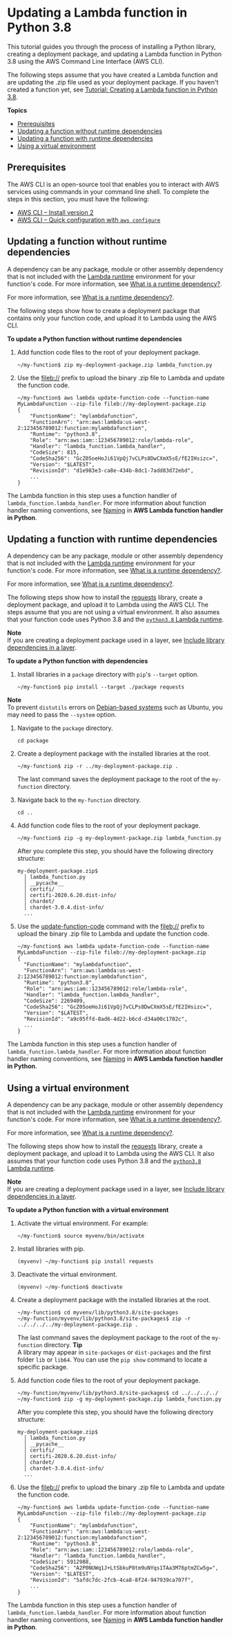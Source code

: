 # Updating a Lambda function in Python 3\.8<a name="python-package-update"></a>

This tutorial guides you through the process of installing a Python library, creating a deployment package, and updating a Lambda function in Python 3\.8 using the AWS Command Line Interface \(AWS CLI\)\.

The following steps assume that you have created a Lambda function and are updating the \.zip file used as your deployment package\. If you haven't created a function yet, see [Tutorial: Creating a Lambda function in Python 3\.8](python-package-create.md)\.

**Topics**
+ [Prerequisites](#python-package-update-prereqs)
+ [Updating a function without runtime dependencies](#python-package-update-codeonly)
+ [Updating a function with runtime dependencies](#python-package-update-dependencies)
+ [Using a virtual environment](#python-package-update-venv)

## Prerequisites<a name="python-package-update-prereqs"></a>

The AWS CLI is an open\-source tool that enables you to interact with AWS services using commands in your command line shell\. To complete the steps in this section, you must have the following:
+ [AWS CLI – Install version 2](https://docs.aws.amazon.com/cli/latest/userguide/install-cliv2.html)
+ [AWS CLI – Quick configuration with `aws configure`](https://docs.aws.amazon.com/cli/latest/userguide/cli-chap-configure.html)

## Updating a function without runtime dependencies<a name="python-package-update-codeonly"></a>

A dependency can be any package, module or other assembly dependency that is not included with the [Lambda runtime](lambda-runtimes.md) environment for your function's code\. For more information, see [What is a runtime dependency?](python-package.md)\.

For more information, see [What is a runtime dependency?](python-package.md#python-package-dependencies)\.

The following steps show how to create a deployment package that contains only your function code, and upload it to Lambda using the AWS CLI\.

**To update a Python function without runtime dependencies**

1. Add function code files to the root of your deployment package\.

   ```
   ~/my-function$ zip my-deployment-package.zip lambda_function.py
   ```

1. Use the [fileb://](https://docs.aws.amazon.com/cli/latest/userguide/cli-usage-parameters-file.html#cli-usage-parameters-file-binary) prefix to upload the binary \.zip file to Lambda and update the function code\.

   ```
   ~/my-function$ aws lambda update-function-code --function-name MyLambdaFunction --zip-file fileb://my-deployment-package.zip
   {
       "FunctionName": "mylambdafunction",
       "FunctionArn": "arn:aws:lambda:us-west-2:123456789012:function:mylambdafunction",
       "Runtime": "python3.8",
       "Role": "arn:aws:iam::123456789012:role/lambda-role",
       "Handler": "lambda_function.lambda_handler",
       "CodeSize": 815,
       "CodeSha256": "GcZ05oeHoJi61VpQj7vCLPs8DwCXmX5sE/fE2IHsizc=",
       "Version": "$LATEST",
       "RevisionId": "d1e983e3-ca8e-434b-8dc1-7add83d72ebd",
       ...
   }
   ```

The Lambda function in this step uses a function handler of `lambda_function.lambda_handler`\. For more information about function handler naming conventions, see [Naming](python-handler.md#naming) in **AWS Lambda function handler in Python**\.

## Updating a function with runtime dependencies<a name="python-package-update-dependencies"></a>

A dependency can be any package, module or other assembly dependency that is not included with the [Lambda runtime](lambda-runtimes.md) environment for your function's code\. For more information, see [What is a runtime dependency?](python-package.md)\.

For more information, see [What is a runtime dependency?](python-package.md#python-package-dependencies)\. 

 The following steps show how to install the [requests](https://pypi.org/project/requests/) library, create a deployment package, and upload it to Lambda using the AWS CLI\. The steps assume that you are not using a virtual environment\.  It also assumes that your function code uses Python 3\.8 and the [`python3.8` Lambda runtime](lambda-runtimes.md)\.

**Note**  
If you are creating a deployment package used in a layer, see [Include library dependencies in a layer](configuration-layers.md#configuration-layers-path)\.

**To update a Python function with dependencies**

1. Install libraries in a `package` directory with `pip`'s `--target` option\.

   ```
   ~/my-function$ pip install --target ./package requests
   ```
**Note**  
To prevent `distutils` errors on [Debian\-based systems](https://github.com/pypa/pip/issues/3826) such as Ubuntu, you may need to pass the `--system` option\.

1. Navigate to the `package` directory\.

   ```
   cd package
   ```

1. Create a deployment package with the installed libraries at the root\.

   ```
   ~/my-function$ zip -r ../my-deployment-package.zip .
   ```

   The last command saves the deployment package to the root of the `my-function` directory\.

1. Navigate back to the `my-function` directory\.

   ```
   cd ..
   ```

1. Add function code files to the root of your deployment package\.

   ```
   ~/my-function$ zip -g my-deployment-package.zip lambda_function.py
   ```

   After you complete this step, you should have the following directory structure:

   ```
   my-deployment-package.zip$
     │ lambda_function.py
     │ __pycache__
     │ certifi/
     │ certifi-2020.6.20.dist-info/
     │ chardet/
     │ chardet-3.0.4.dist-info/
     ...
   ```

1. Use the [update\-function\-code](https://docs.aws.amazon.com/cli/latest/reference/lambda/update-function-code.html) command with the [fileb://](https://docs.aws.amazon.com/cli/latest/userguide/cli-usage-parameters-file.html#cli-usage-parameters-file-binary) prefix to upload the binary \.zip file to Lambda and update the function code\.

   ```
   ~/my-function$ aws lambda update-function-code --function-name MyLambdaFunction --zip-file fileb://my-deployment-package.zip
   {
     "FunctionName": "mylambdafunction",
     "FunctionArn": "arn:aws:lambda:us-west-2:123456789012:function:mylambdafunction",
     "Runtime": "python3.8",
     "Role": "arn:aws:iam::123456789012:role/lambda-role",
     "Handler": "lambda_function.lambda_handler",
     "CodeSize": 2269409,
     "CodeSha256": "GcZ05oeHoJi61VpQj7vCLPs8DwCXmX5sE/fE2IHsizc=",
     "Version": "$LATEST",
     "RevisionId": "a9c05ffd-8ad6-4d22-b6cd-d34a00c1702c",
     ...
   }
   ```

The Lambda function in this step uses a function handler of `lambda_function.lambda_handler`\. For more information about function handler naming conventions, see [Naming](python-handler.md#naming) in **AWS Lambda function handler in Python**\.

## Using a virtual environment<a name="python-package-update-venv"></a>

A dependency can be any package, module or other assembly dependency that is not included with the [Lambda runtime](lambda-runtimes.md) environment for your function's code\. For more information, see [What is a runtime dependency?](python-package.md)\.

 For more information, see [What is a runtime dependency?](python-package.md#python-package-dependencies)\. 

 The following steps show how to install the [requests](https://pypi.org/project/requests/) library, create a deployment package, and upload it to Lambda using the AWS CLI\.  It also assumes that your function code uses Python 3\.8 and the [`python3.8` Lambda runtime](lambda-runtimes.md)\.

**Note**  
If you are creating a deployment package used in a layer, see [Include library dependencies in a layer](configuration-layers.md#configuration-layers-path)\.

**To update a Python function with a virtual environment**

1. Activate the virtual environment\. For example: 

   ```
   ~/my-function$ source myvenv/bin/activate
   ```

1. Install libraries with pip\.

   ```
   (myvenv) ~/my-function$ pip install requests
   ```

1. Deactivate the virtual environment\.

   ```
   (myvenv) ~/my-function$ deactivate
   ```

1. Create a deployment package with the installed libraries at the root\. 

   ```
   ~/my-function$ cd myvenv/lib/python3.8/site-packages
   ~/my-function/myvenv/lib/python3.8/site-packages$ zip -r ../../../../my-deployment-package.zip .
   ```

   The last command saves the deployment package to the root of the `my-function` directory\.
**Tip**  
A library may appear in `site-packages` or `dist-packages` and the first folder `lib` or `lib64`\. You can use the `pip show` command to locate a specific package\.

1. Add function code files to the root of your deployment package\.

   ```
   ~/my-function/myvenv/lib/python3.8/site-packages$ cd ../../../../
   ~/my-function$ zip -g my-deployment-package.zip lambda_function.py
   ```

   After you complete this step, you should have the following directory structure:

   ```
   my-deployment-package.zip$
     │ lambda_function.py
     │ __pycache__
     │ certifi/
     │ certifi-2020.6.20.dist-info/
     │ chardet/
     │ chardet-3.0.4.dist-info/
     ...
   ```

1. Use the [fileb://](https://docs.aws.amazon.com/cli/latest/userguide/cli-usage-parameters-file.html#cli-usage-parameters-file-binary) prefix to upload the binary \.zip file to Lambda and update the function code\.

   ```
   ~/my-function$ aws lambda update-function-code --function-name MyLambdaFunction --zip-file fileb://my-deployment-package.zip
   {
       "FunctionName": "mylambdafunction",
       "FunctionArn": "arn:aws:lambda:us-west-2:123456789012:function:mylambdafunction",
       "Runtime": "python3.8",
       "Role": "arn:aws:iam::123456789012:role/lambda-role",
       "Handler": "lambda_function.lambda_handler",
       "CodeSize": 5912988,
       "CodeSha256": "A2P0NUWq1J+LtSbkuP8tm9uNYqs1TAa3M76ptmZCw5g=",
       "Version": "$LATEST",
       "RevisionId": "5afdc7dc-2fcb-4ca8-8f24-947939ca707f",
       ...
   }
   ```

The Lambda function in this step uses a function handler of `lambda_function.lambda_handler`\. For more information about function handler naming conventions, see [Naming](python-handler.md#naming) in **AWS Lambda function handler in Python**\.
